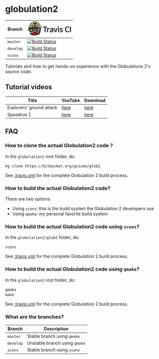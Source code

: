 # globulation2

Branch|[![Travis CI logo](pics/TravisCI.png)](https://travis-ci.org)
---|---
`master`|[![Build Status](https://travis-ci.org/richelbilderbeek/globulation2.svg?branch=master)](https://travis-ci.org/richelbilderbeek/globulation2)
`develop`|[![Build Status](https://travis-ci.org/richelbilderbeek/globulation2.svg?branch=develop)](https://travis-ci.org/richelbilderbeek/globulation2)
`scons`|[![Build Status](https://travis-ci.org/richelbilderbeek/globulation2.svg?branch=scons)](https://travis-ci.org/richelbilderbeek/globulation2)

Tutorials and how to get hands-on experience with the
Globulations 2's source code.

## Tutorial videos

Title                   |YouTube                              |Download
------------------------|-------------------------------------|--------
Explorers' ground attack|[here]( https://youtu.be/xXOEyI3GC4w)|[here](http://richelbilderbeek.nl/globulation_ground_attack.ogv)
Speedrun 1              |[here](https://youtu.be/NtFsDHE0sLc) |[here](http://richelbilderbeek.nl/globulation_speedrun_1.ogv)

## FAQ

### How to clone the actual Globulation2 code ?

In the `globulation2` root folder, do:

```
hg clone https://bitbucket.org/giszmo/glob2
```

See [.travis.yml](.travis.yml) for the complete Globulation 2 build process.

### How to build the actual Globulation2 code?

There are two options:

 * Using `scons`: this is the build system the Globulation 2 developers use
 * Using `qmake`: my personal favorite build system

### How to build the actual Globulation2 code using `scons`?


In the `globulation2/glob2` folder, do:

```
scons
```

See [.travis.yml](.travis.yml) for the complete Globulation 2 build process.

### How to build the actual Globulation2 code using `qmake`?


In the `globulation2` root folder, do:

```
qmake
make
```

See [.travis.yml](.travis.yml) for the complete Globulation 2 build process.

### What are the branches?

Branch   |Description
---------|-----------------------------
`master` |Stable branch using `qmake`
`develop`|Unstable branch using `qmake`
`scons`  |Stable branch using `scons`
